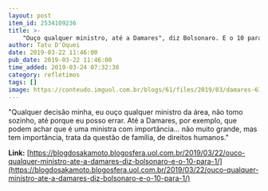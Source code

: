 ```yaml
---
layout: post
item_id: 2534109236
title: >-
    "Ouço qualquer ministro, até a Damares", diz Bolsonaro. E o 10 para 1?
author: Tatu D'Oquei
date: 2019-03-22 11:46:00
pub_date: 2019-03-22 11:46:00
time_added: 2019-03-24 07:32:30
category: refletimos
tags: []
image: https://conteudo.imguol.com.br/blogs/61/files/2019/03/damares-615x300.jpg
---
```


"Qualquer decisão minha, eu ouço qualquer ministro da área, não tomo sozinho, até porque eu posso errar. Até a Damares, por exemplo, que podem achar que é uma ministra com importância… não muito grande, mas tem importância, trata da questão de família, de direitos humanos."

**Link:** [https://blogdosakamoto.blogosfera.uol.com.br/2019/03/22/ouco-qualquer-ministro-ate-a-damares-diz-bolsonaro-e-o-10-para-1/](https://blogdosakamoto.blogosfera.uol.com.br/2019/03/22/ouco-qualquer-ministro-ate-a-damares-diz-bolsonaro-e-o-10-para-1/)

